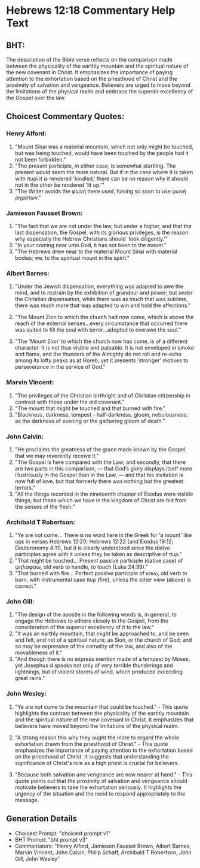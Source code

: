# Hebrews 12:18 Commentary Help Text

## BHT:
The description of the Bible verse reflects on the comparison made between the physicality of the earthly mountain and the spiritual nature of the new covenant in Christ. It emphasizes the importance of paying attention to the exhortation based on the priesthood of Christ and the proximity of salvation and vengeance. Believers are urged to move beyond the limitations of the physical realm and embrace the superior excellency of the Gospel over the law.

## Choicest Commentary Quotes:
### Henry Alford:
1. "Mount Sinai was a material mountain, which not only might be touched, but was being touched, would have been touched by the people had it not been forbidden."
2. "The present participle, in either case, is somewhat startling. The present would seem the more natural. But if in the case where it is taken with πυρί it is rendered 'kindled,' there can be no reason why it should not in the other be rendered 'lit up.'"
3. "The Writer avoids the φωνή there used, having so soon to use φωνὴ ῥημάτων."

### Jamieson Fausset Brown:
1. "The fact that we are not under the law, but under a higher, and that the last dispensation, the Gospel, with its glorious privileges, is the reason why especially the Hebrew Christians should 'look diligently.'"
2. "In your coming near unto God, it has not been to the mount."
3. "The Hebrews drew near to the material Mount Sinai with material bodies; we, to the spiritual mount in the spirit."

### Albert Barnes:
1. "Under the Jewish dispensation, everything was adapted to awe the mind, and to restrain by the exhibition of grandeur and power; but under the Christian dispensation, while there was as much that was sublime, there was much more that was adapted to win and hold the affections." 

2. "The Mount Zion to which the church had now come, which is above the reach of the external senses...every circumstance that occurred there was suited to fill the soul with terror...adopted to overawe the soul."

3. "The 'Mount Zion' to which the church now has come, is of a different character. It is not thus visible and palpable. It is not enveloped in smoke and flame, and the thunders of the Almighty do not roll and re-echo among its lofty peaks as at Horeb; yet it presents 'stronger' motives to perseverance in the service of God."

### Marvin Vincent:
1. "The privileges of the Christian birthright and of Christian citizenship in contrast with those under the old covenant."
2. "The mount that might be touched and that burned with fire."
3. "Blackness, darkness, tempest - half-darkness, gloom, nebulousness; as the darkness of evening or the gathering gloom of death."

### John Calvin:
1. "He proclaims the greatness of the grace made known by the Gospel, that we may reverently receive it."
2. "The Gospel is here compared with the Law; and secondly, that there are two parts in this comparison, — that God’s glory displays itself more illustriously in the Gospel than in the Law, — and that his invitation is now full of love, but that formerly there was nothing but the greatest terrors."
3. "All the things recorded in the nineteenth chapter of Exodus were visible things; but those which we have in the kingdom of Christ are hid from the senses of the flesh."

### Archibald T Robertson:
1. "Ye are not come... There is no word here in the Greek for 'a mount' like ορε in verses Hebrews 12:20; Hebrews 12:22 (and Exodus 19:12; Deuteronomy 4:11), but it is clearly understood since the dative participles agree with it unless they be taken as descriptive of πυρ."
2. "That might be touched... Present passive participle (dative case) of ψηλαφαω, old verb to handle, to touch (Luke 24:39)."
3. "That burned with fire... Perfect passive participle of καιω, old verb to burn, with instrumental case πυρ (fire), unless the other view (above) is correct."

### John Gill:
1. "The design of the apostle in the following words is, in general, to engage the Hebrews to adhere closely to the Gospel, from the consideration of the superior excellency of it to the law."
2. "It was an earthly mountain, that might be approached to, and be seen and felt, and not of a spiritual nature, as Sion, or the church of God; and so may be expressive of the carnality of the law, and also of the movableness of it."
3. "And though there is no express mention made of a tempest by Moses, yet Josephus d speaks not only of very terrible thunderings and lightnings, but of violent storms of wind, which produced exceeding great rains."

### John Wesley:
1. "Ye are not come to the mountain that could be touched." - This quote highlights the contrast between the physicality of the earthly mountain and the spiritual nature of the new covenant in Christ. It emphasizes that believers have moved beyond the limitations of the physical realm.

2. "A strong reason this why they ought the more to regard the whole exhortation drawn from the priesthood of Christ." - This quote emphasizes the importance of paying attention to the exhortation based on the priesthood of Christ. It suggests that understanding the significance of Christ's role as a high priest is crucial for believers.

3. "Because both salvation and vengeance are now nearer at hand." - This quote points out that the proximity of salvation and vengeance should motivate believers to take the exhortation seriously. It highlights the urgency of the situation and the need to respond appropriately to the message.


## Generation Details
- Choicest Prompt: "choicest prompt v1"
- BHT Prompt: "bht prompt v3"
- Commentators: "Henry Alford, Jamieson Fausset Brown, Albert Barnes, Marvin Vincent, John Calvin, Philip Schaff, Archibald T Robertson, John Gill, John Wesley"
